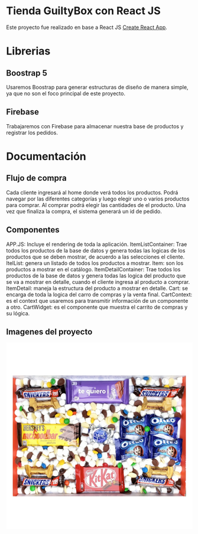 # Tienda GuiltyBox con React JS

Este proyecto fue realizado en base a React JS [Create React App](https://github.com/facebook/create-react-app).

# Librerias

## Boostrap 5

Usaremos Boostrap para generar estructuras de diseño de manera simple, ya que no son el foco principal de este proyecto.

## Firebase

Trabajaremos con Firebase para almacenar nuestra base de productos y registrar los pedidos.

# Documentación

## Flujo de compra
Cada cliente ingresará al home donde verá todos los productos. Podrá navegar por las diferentes categorías y luego elegir uno o varios productos para comprar. Al comprar podrá elegir las cantidades de el producto. Una vez que finaliza la compra, el sistema generará un id de pedido.

## Componentes

APP.JS: Incluye el rendering de toda la aplicación.
ItemListContainer: Trae todos los productos de la base de datos y genera todas las logicas de los productos que se deben mostrar, de acuerdo a las selecciones el cliente.
ItelList: genera un listado de todos los productos a mostrar.
Item: son los productos a mostrar en el catálogo.
ItemDetailContainer: Trae todos los productos de la base de datos y genera todas las logica del producto que se va a mostrar en detalle, cuando el cliente ingresa al producto a comprar.
ItemDetail: maneja la estructura del producto a mostrar en detalle.
Cart: se encarga de toda la logica del carro de compras y la venta final.
CartContext: es el context que usaremos para transmitir información de un componente a otro.
CartWidget: es el componente que muestra el carrito de compras y su lógica.

## Imagenes del proyecto

![plot](./public/media/chocolate.jpg)

